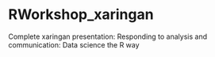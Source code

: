 # RWorkshop_xaringan
Complete xaringan presentation: Responding to analysis and communication: Data science the R way
